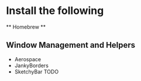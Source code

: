 # Install the following

** Homebrew **

## Window Management and Helpers
- Aerospace
- JankyBorders
- SketchyBar TODO
